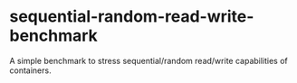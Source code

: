 # sequential-random-read-write-benchmark
A simple benchmark to stress sequential/random read/write capabilities of containers.
